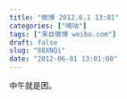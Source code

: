 ```yaml
---
title: "微博 2012.6.1 13:01"
categories: ["嘀咕"]
tags: ["来自微博 weibo.com"]
draft: false
slug: "88XNQi"
date: "2012-06-01 13:01:00"
---
```


<p>中午就是困。 ​​​​</p>
